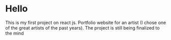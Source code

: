 # Hello
This is my first project on react js. 
Portfolio website for an artist (I chose one of the great artists of the past years).
The project is still being finalized to the mind
